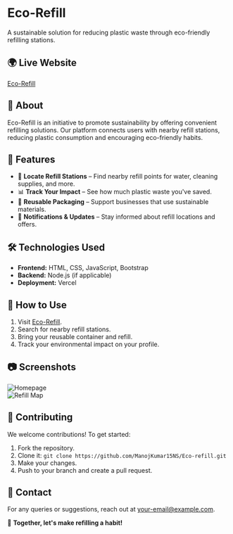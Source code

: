 # Eco-Refill


A sustainable solution for reducing plastic waste through eco-friendly refilling stations.

## 🌍 Live Website
[Eco-Refill](https://eco-refill.vercel.app/)

## 📌 About
Eco-Refill is an initiative to promote sustainability by offering convenient refilling solutions. Our platform connects users with nearby refill stations, reducing plastic consumption and encouraging eco-friendly habits.

## 🚀 Features
- 🌱 **Locate Refill Stations** – Find nearby refill points for water, cleaning supplies, and more.
- 📊 **Track Your Impact** – See how much plastic waste you've saved.
- 🔄 **Reusable Packaging** – Support businesses that use sustainable materials.
- 🔔 **Notifications & Updates** – Stay informed about refill locations and offers.

## 🛠️ Technologies Used
- **Frontend:** HTML, CSS, JavaScript, Bootstrap
- **Backend:** Node.js (if applicable)
- **Deployment:** Vercel

## 📖 How to Use
1. Visit [Eco-Refill](https://eco-refill.vercel.app/).
2. Search for nearby refill stations.
3. Bring your reusable container and refill.
4. Track your environmental impact on your profile.

## 📷 Screenshots
![Homepage](https://eco-refill.vercel.app/screenshot1.png)  
![Refill Map](https://eco-refill.vercel.app/screenshot2.png)  

## 🤝 Contributing
We welcome contributions! To get started:
1. Fork the repository.
2. Clone it: `git clone https://github.com/ManojKumar15NS/Eco-refill.git`
3. Make your changes.
4. Push to your branch and create a pull request.

## 📧 Contact
For any queries or suggestions, reach out at [your-email@example.com](manojkumar15ns@gmail.com).

🌿 **Together, let's make refilling a habit!**


